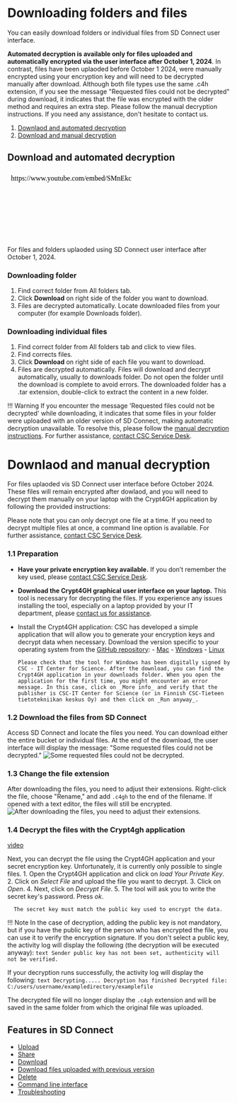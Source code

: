 # Downloading folders and files 

You can easily download folders or individual files from SD Connect user interface.

**Automated decryption is available only for files uploaded and automatically encrypted via the user interface after October 1, 2024**. In contrast, files have been uplaoded before October 1 2024, were manually encrypted using your encryption key and will need to be decrypted manually after download. Although both file types use the same .c4h extension, if you see the message "Requested files could not be decrypted" during download, it indicates that the file was encrypted with the older method and requires an extra step. Please follow the manual decryption instructions. If you need any assistance, don't hesitate to contact us.

1. [Downlaod and automated decryption](#download-and-automated-decryption)
3. [Download and manual decryption](#download-and-manual-decryption)

## Download and automated decryption

<iframe width="280" height="155" srcdoc="https://www.youtube.com/embed/SMnEkcS_HJw" title="YouTube video player" frameborder="0" allow="accelerometer; autoplay; clipboard-write; encrypted-media; gyroscope; picture-in-picture" allowfullscreen></iframe>

For files and folders uplaoded using SD Connect user interface after October 1, 2024.

### Downloading folder

1. Find correct folder from All folders tab.
2. Click **Download** on right side of the folder you want to download.
3. Files are decrypted automatically. Locate downloaded files from your computer (for example Downloads folder).

### Downloading individual files

1. Find correct folder from All folders tab and click to view files.
2. Find corrects files.
3. Click **Download** on right side of each file you want to download.
4. Files are decrypted automatically. Files will download and decrypt automatically, usually to downloads folder. Do not open the folder until the download is complete to avoid errors. The downloaded folder has a .tar extension, double-click to extract the content in a new folder.

!!! Warning
    If you encounter the message 'Requested files could not be decrypted' while downloading, it indicates that some files in your folder were uploaded with an older version of SD Connect, making automatic decryption unavailable. To resolve this, please follow the [manual decryption instructions](sd-connect-download-old-version.md). For further assistance, [contact CSC Service Desk](../../support/contact.md).


# Downlaod and manual decryption

For files uplaoded vis SD Connect user interface before October 2024. These files will remain encrypted after dowlaod, and you will need to decrypt them manually  on your laptop with the Crypt4GH application by following the provided instructions:

Please note that you can only decrypt one file at a time. If you need to decrypt multiple files at once, a command line option is available. For further assistance, [contact CSC Service Desk](../../support/contact.md).


### 1.1 Preparation

- **Have your private encryption key available.** If you don’t remember the key used, please [contact CSC Service Desk](../../support/contact.md).

- **Download the Crypt4GH graphical user interface on your laptop.** This tool is necessary for decrypting the files. If you experience any issues installing the tool, especially on a laptop provided by your IT department, please [contact us for assistance](../../support/contact.md).
- Install the Crypt4GH application: CSC has developed a simple application that will allow you to generate your encryption keys and decrypt data when necessary. Download the version specific to your operating system from the [GitHub repository](https://github.com/CSCfi/crypt4gh-gui): <!-- (links need to be updated) -->
      - [Mac](https://github.com/CSCfi/crypt4gh-gui/releases/download/v1.3.0/crypt4gh-gui-python3.10-macos-amd64.zip)
      - [Windows](https://github.com/CSCfi/crypt4gh-gui/releases/download/v1.3.0/crypt4gh-gui-python3.10-windows-amd64.zip)
      - [Linux](https://github.com/CSCfi/crypt4gh-gui/releases/download/v1.3.0/crypt4gh-gui-python3.10-linux-amd64.zip)

      Please check that the tool for Windows has been digitally signed by CSC - IT Center for Science. After the download, you can find the Crypt4GH application in your downloads folder. When you open the application for the first time, you might encounter an error message. In this case, click on _More info_ and verify that the publisher is CSC-IT Center for Science (or in Finnish CSC-Tieteen tietotekniikan keskus Oy) and then click on _Run anyway_.

### 1.2 Download the files from SD Connect

Access SD Connect and locate the files you need. You can download either the entire bucket or individual files. At the end of the download, the user interface will display the message: "Some requested files could not be decrypted."
   ![Some requested files could not be decrypted.](https://a3s.fi/docs-files/sensitive-data/SD_Connect/Old_download_1.png)

### 1.3 Change the file extension
After downloading the files, you need to adjust their extensions. Right-click the file, choose "Rename," and add `.c4gh` to the end of the filename. If opened with a text editor, the files will still be encrypted.
   ![After downloading the files, you need to adjust their extensions.](https://a3s.fi/docs-files/sensitive-data/SD_Connect/Old_download_2.png)

### 1.4 Decrypt the files with the Crypt4gh application

[video](https://youtu.be/SQJ8QEKV7BE)
 
 Next, you can decrypt the file using the Crypt4GH application and your secret encryption key. Unfortunately, it is currently only possible to single files.
      1. Open the Crypt4GH application and click on _load Your Private Key_.
      2. Click on _Select File_ and upload the file you want to decrypt.
      3. Click on _Open_.
      4. Next, click on _Decrypt File_.
      5. The tool will ask you to write the secret key's password. Press _ok_.

      The secret key must match the public key used to encrypt the data.

!!! Note
    In the case of decryption, adding the public key is not mandatory, but if you have the public key of the person who has encrypted        the file, you can use it to verify the encryption signature. If you don't select a public key, the activity log will display the         following (the decryption will be executed anyway):
      ```text
      Sender public key has not been set, authenticity will not be verified.
      ```

If your decryption runs successfully, the activity log will display the following:
      ```text
      Decrypting..... Decryption has finished Decrypted file: C:/users/username/exampledirectory/examplefile
      ```

The decrypted file will no longer display the `.c4gh` extension and will be saved in the same folder from which the original file was uploaded.




## Features in SD Connect

* [Upload](./sd-connect-upload.md)
* [Share](./sd-connect-share.md)
* [Download](./sd-connect-download.md)
* [Download files uploaded with previous version](./sd-connect-download-old-version.md)
* [Delete](./sd-connect-delete.md)
* [Command line interface](./sd-connect-command-line-interface.md)
* [Troubleshooting](./sd-connect-troubleshooting.md)
